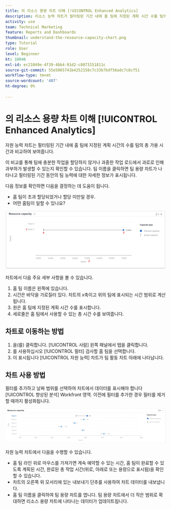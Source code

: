 ```yaml
---
title: 의 리소스 용량 차트 이해 [!UICONTROL Enhanced Analytics]
description: 리소스 능력 차트가 필터링된 기간 내에 홈 팀에 지정된 계획 시간 수를 팀의 총 가용 시간과 비교하여 어떻게 표시하는지 알아봅니다.
activity: use
team: Technical Marketing
feature: Reports and Dashboards
thumbnail: understand-the-resource-capacity-chart.png
type: Tutorial
role: User
level: Beginner
kt: 10046
exl-id: ec21049e-4f39-4bb4-91d2-c8873151811c
source-git-commit: 55e5065741b4252158c7c33b7bdf56adc7c8cf51
workflow-type: tm+mt
source-wordcount: '407'
ht-degree: 0%

---
```


# 의 리소스 용량 차트 이해 [!UICONTROL Enhanced Analytics]

자원 능력 차트는 필터링된 기간 내에 홈 팀에 지정된 계획 시간의 수를 팀의 총 가용 시간과 비교하여 보여줍니다.

이 비교를 통해 팀에 충분한 작업을 할당하지 않거나 과중한 작업 로드에서 과로로 인해 과부하가 발생할 수 있는지 확인할 수 있습니다. 팀 이름을 클릭하면 팀 용량 차트가 나타나고 필터링된 기간 동안의 팀 능력에 대한 자세한 정보가 표시됩니다.

다음 정보를 확인하면 다음을 결정하는 데 도움이 됩니다.

* 홈 팀이 초과 할당되었거나 할당 미만일 경우.
* 어떤 홈팀이 일할 수 있나요?

![아래 글머리 기호에 설명된 영역에 숫자가 있는 리소스 용량 차트를 보여주는 이미지](assets/section-3-2.png)

차트에서 다음 주요 세부 사항을 볼 수 있습니다.

1. 홈 팀 이름은 왼쪽에 있습니다.
1. 시간은 바닥을 가로질러 있다. 차트의 x축이고 위의 팀에 표시되는 시간 범위로 계산됩니다.
1. 원은 홈 팀에 지정된 계획 시간 수를 표시합니다.
1. 세로줄은 홈 팀에서 사용할 수 있는 총 시간 수를 보여줍니다.

## 차트로 이동하는 방법

1. 을(를) 클릭합니다. [!UICONTROL 사람] 왼쪽 패널에서 탭을 클릭합니다.
1. 를 사용하십시오 [!UICONTROL 필터] 검사할 홈 팀을 선택합니다.
1. 이 표시됩니다 [!UICONTROL 자원 능력] 차트가 팀 활동 차트 아래에 나타납니다.

## 차트 사용 방법

필터를 추가하고 날짜 범위를 선택하여 차트에서 데이터를 표시해야 합니다 [!UICONTROL 향상된 분석] Workfront 영역. 이전에 필터를 추가한 경우 필터를 제거할 때까지 활성화됩니다.

![리소스 용량 차트를 보여주는 이미지](assets/section-3-3.png)

자원 능력 차트에서 다음을 수행할 수 있습니다.

* 홈 팀 라인 위로 마우스를 가져가면 계속 예약할 수 있는 시간, 홈 팀이 완료할 수 있도록 계획된 시간, 완료된 총 작업 시간(위로, 아래로 또는 용량으로 표시됨)을 확인할 수 있습니다.
* 차트의 오른쪽 위 모서리에 있는 내보내기 단추를 사용하여 차트 데이터를 내보냅니다.
* 홈 팀 이름을 클릭하여 팀 용량 차트를 엽니다. 팀 용량 차트에서 더 작은 범위로 확대하면 리소스 용량 차트에 나타나는 데이터가 업데이트됩니다.
